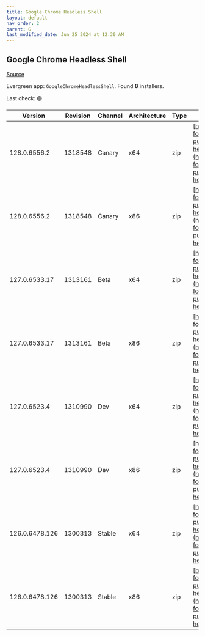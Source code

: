```yaml
---
title: Google Chrome Headless Shell
layout: default
nav_order: 2
parent: G
last_modified_date: Jun 25 2024 at 12:30 AM
---
```


## Google Chrome Headless Shell

[Source](https://googlechromelabs.github.io/chrome-for-testing/)

Evergreen app: `GoogleChromeHeadlessShell`. Found **8** installers.

Last check: 🟢

| Version        | Revision | Channel | Architecture | Type | URI                                                                                                                                                                                                                            |
| -------------- | -------- | ------- | ------------ | ---- | ------------------------------------------------------------------------------------------------------------------------------------------------------------------------------------------------------------------------------ |
| 128.0.6556.2   | 1318548  | Canary  | x64          | zip  | [https://storage.googleapis.com/chrome-for-testing-public/128.0.6556.2/win64/chrome-headless-shell-win64.zip](https://storage.googleapis.com/chrome-for-testing-public/128.0.6556.2/win64/chrome-headless-shell-win64.zip)     |
| 128.0.6556.2   | 1318548  | Canary  | x86          | zip  | [https://storage.googleapis.com/chrome-for-testing-public/128.0.6556.2/win32/chrome-headless-shell-win32.zip](https://storage.googleapis.com/chrome-for-testing-public/128.0.6556.2/win32/chrome-headless-shell-win32.zip)     |
| 127.0.6533.17  | 1313161  | Beta    | x64          | zip  | [https://storage.googleapis.com/chrome-for-testing-public/127.0.6533.17/win64/chrome-headless-shell-win64.zip](https://storage.googleapis.com/chrome-for-testing-public/127.0.6533.17/win64/chrome-headless-shell-win64.zip)   |
| 127.0.6533.17  | 1313161  | Beta    | x86          | zip  | [https://storage.googleapis.com/chrome-for-testing-public/127.0.6533.17/win32/chrome-headless-shell-win32.zip](https://storage.googleapis.com/chrome-for-testing-public/127.0.6533.17/win32/chrome-headless-shell-win32.zip)   |
| 127.0.6523.4   | 1310990  | Dev     | x64          | zip  | [https://storage.googleapis.com/chrome-for-testing-public/127.0.6523.4/win64/chrome-headless-shell-win64.zip](https://storage.googleapis.com/chrome-for-testing-public/127.0.6523.4/win64/chrome-headless-shell-win64.zip)     |
| 127.0.6523.4   | 1310990  | Dev     | x86          | zip  | [https://storage.googleapis.com/chrome-for-testing-public/127.0.6523.4/win32/chrome-headless-shell-win32.zip](https://storage.googleapis.com/chrome-for-testing-public/127.0.6523.4/win32/chrome-headless-shell-win32.zip)     |
| 126.0.6478.126 | 1300313  | Stable  | x64          | zip  | [https://storage.googleapis.com/chrome-for-testing-public/126.0.6478.126/win64/chrome-headless-shell-win64.zip](https://storage.googleapis.com/chrome-for-testing-public/126.0.6478.126/win64/chrome-headless-shell-win64.zip) |
| 126.0.6478.126 | 1300313  | Stable  | x86          | zip  | [https://storage.googleapis.com/chrome-for-testing-public/126.0.6478.126/win32/chrome-headless-shell-win32.zip](https://storage.googleapis.com/chrome-for-testing-public/126.0.6478.126/win32/chrome-headless-shell-win32.zip) |
